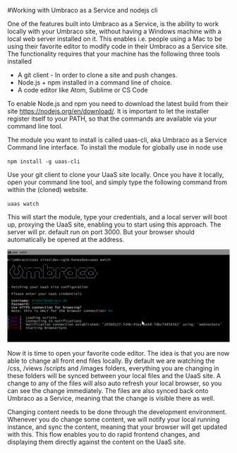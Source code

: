 #Working with Umbraco as a Service and nodejs cli

One of the features built into Umbraco as a Service, is the ability to work locally with your Umbraco site, without having a Windows machine with a local web server installed on it. This enables i.e. people using a Mac to be using their favorite editor to modify code in their Umbraco as a Service site. The functionality requires that your machine has the following three tools installed

* A git client - In order to clone a site and push changes.
* Node.js + npm installed in a command line of choice. 
* A code editor like Atom, Sublime or CS Code

To enable Node.js and npm you need to download the latest build from their site https://nodejs.org/en/download/. It is important to let the installer register itself to your PATH, so that the commands are available via your command line tool. 

The module you want to install is called uaas-cli, aka Umbraco as a Service Command line interface.
To install the module for globally use in node use

`npm install -g uaas-cli`

Use your git client to clone your UaaS site locally. Once you have it locally, open your command line tool, and simply type the following command from within the (cloned) website.

`uaas watch`

This will start the module, type your credentials, and a local server will boot up, proxying the UaaS site, enabling you to start using this approach. The server will pr. default run on port 3000. But your browser should automatically be opened at the address.

![](images/cli-example.png)

Now it is time to open your favorite code editor. The idea is that you are now able to change all front end files locally. By default we are watching the /css, /views /scripts and /images folders, everything you are changing in these folders will be synced between your local files and the UaaS site. A change to any of the files will also auto refresh your local browser, so you can see the change immediately. The files are also synced back onto Umbraco as a Service, meaning that the change is visible there as well.

Changing content needs to be done through the development environment. Whenever you do change some content, we will notify your local running instance, and sync the content, meaning that your browser will get updated with this.
This flow enables you to do rapid frontend changes, and displaying them directly against the content on the UaaS site.
